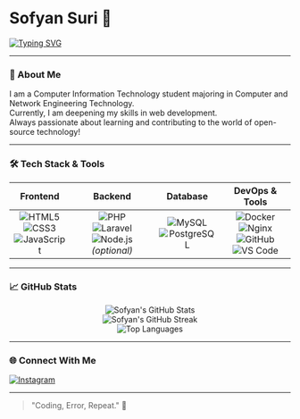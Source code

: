# Sofyan Suri 👋

[![Typing SVG](https://readme-typing-svg.herokuapp.com?color=00F7FF&center=true&vCenter=true&lines=Welcome+to+my+GitHub!;Web+Development+Enthusiast;Open+Source+Contributor;Always+Learning+New+Things)](https://git.io/typing-svg)

---

### 🚀 About Me
I am a Computer Information Technology student majoring in Computer and Network Engineering Technology.  
Currently, I am deepening my skills in web development.  
Always passionate about learning and contributing to the world of open-source technology!

---

### 🛠️ Tech Stack & Tools

| Frontend | Backend | Database | DevOps & Tools |
|:--------:|:-------:|:--------:|:--------------:|
| ![HTML5](https://img.shields.io/badge/HTML5-E34F26?logo=html5&logoColor=white) <br> ![CSS3](https://img.shields.io/badge/CSS3-1572B6?logo=css3&logoColor=white) <br> ![JavaScript](https://img.shields.io/badge/JavaScript-F7DF1E?logo=javascript&logoColor=black) | ![PHP](https://img.shields.io/badge/PHP-777BB4?logo=php&logoColor=white) <br> ![Laravel](https://img.shields.io/badge/Laravel-FF2D20?logo=laravel&logoColor=white) <br> ![Node.js](https://img.shields.io/badge/Node.js-339933?logo=nodedotjs&logoColor=white) *(optional)* | ![MySQL](https://img.shields.io/badge/MySQL-4479A1?logo=mysql&logoColor=white) <br> ![PostgreSQL](https://img.shields.io/badge/PostgreSQL-4169E1?logo=postgresql&logoColor=white) | ![Docker](https://img.shields.io/badge/Docker-2496ED?logo=docker&logoColor=white) <br> ![Nginx](https://img.shields.io/badge/Nginx-009639?logo=nginx&logoColor=white) <br> ![GitHub](https://img.shields.io/badge/GitHub-181717?logo=github&logoColor=white) <br> ![VS Code](https://img.shields.io/badge/VS_Code-007ACC?logo=visualstudiocode&logoColor=white) |

---

### 📈 GitHub Stats

<p align="center">
  <img src="https://github-readme-stats.vercel.app/api?username=SofyanSuri&show_icons=true&theme=tokyonight" alt="Sofyan's GitHub Stats" />
  <br/>
  <img src="https://github-readme-streak-stats.herokuapp.com/?user=SofyanSuri&theme=tokyonight" alt="Sofyan's GitHub Streak" />
  <br/>
  <img src="https://github-readme-stats.vercel.app/api/top-langs/?username=SofyanSuri&layout=compact&theme=tokyonight" alt="Top Languages" />
</p>

---

### 🌐 Connect With Me
[![Instagram](https://img.shields.io/badge/Instagram-E4405F?logo=instagram&logoColor=white)](https://instagram.com/sfnsrr)

---

> "Coding, Error, Repeat." 🚀

